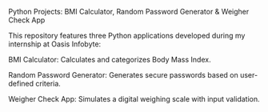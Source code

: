 Python Projects: BMI Calculator, Random Password Generator & Weigher Check App

This repository features three Python applications developed during my internship at Oasis Infobyte:

BMI Calculator: Calculates and categorizes Body Mass Index.

Random Password Generator: Generates secure passwords based on user-defined criteria.

Weigher Check App: Simulates a digital weighing scale with input validation.
